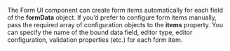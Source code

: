The Form UI component can create form items automatically for each field of&nbsp;the **formData** object. If&nbsp;you&rsquo;d prefer to&nbsp;configure form items manually, pass the required array of&nbsp;configuration objects to&nbsp;the **items** property. You can specify the name of&nbsp;the bound data field, editor type, editor configuration, validation properties (etc.) for each form item.